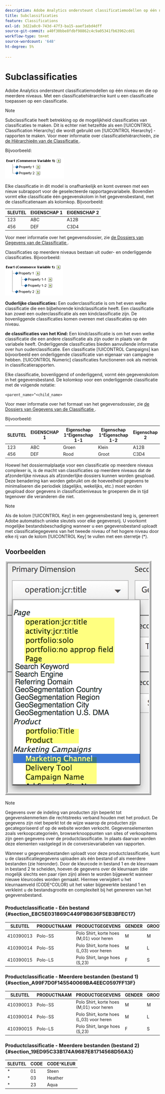 ```yaml
---
description: Adobe Analytics ondersteunt classificatiemodellen op één niveau en die op meerdere niveaus. Met een classificatiehiërarchie kunt u een classificatie toepassen op een classificatie.
title: Subclassificaties
feature: Classifications
exl-id: 3d22a8c0-743d-47f3-ba15-aaef1ebd4dff
source-git-commit: a40f30bbe8fdbf98862c4c9a05341fb63962cdd1
workflow-type: tm+mt
source-wordcount: '648'
ht-degree: 5%

---
```


# Subclassificaties

Adobe Analytics ondersteunt classificatiemodellen op één niveau en die op meerdere niveaus. Met een classificatiehiërarchie kunt u een classificatie toepassen op een classificatie.

>[!NOTE]
>
>Subclassificatie heeft betrekking op de mogelijkheid classificaties van classificaties te maken. Dit is echter niet hetzelfde als een [!UICONTROL Classification Hierarchy] die wordt gebruikt om [!UICONTROL Hierarchy] -rapporten te maken. Voor meer informatie over classificatiehiërarchieën, zie [ de Hiërarchieën van de Classificatie ](/help/admin/admin/c-manage-report-suites/c-edit-report-suites/conversion-var-admin/classification-hierarchies.md).

Bijvoorbeeld:

![](../assets/single-level-popup-C.png)

Elke classificatie in dit model is onafhankelijk en komt overeen met een nieuw subrapport voor de geselecteerde rapportagevariabele. Bovendien vormt elke classificatie één gegevenskolom in het gegevensbestand, met de classificatienaam als kolomkop. Bijvoorbeeld:

| SLEUTEL | EIGENSCHAP 1 | EIGENSCHAP 2 |
|---|---|---|
| 123 | ABC | A12B |
| 456 | DEF | C3D4 |

Voor meer informatie over het gegevensdossier, zie [ de Dossiers van Gegevens van de Classificatie ](/help/components/classifications/importer/c-saint-data-files.md).

Classificaties op meerdere niveaus bestaan uit ouder- en onderliggende classificaties. Bijvoorbeeld:

![](../assets/Multi-Level-Class-popup.png)

**Ouderlijke classificaties:** Een ouderclassificatie is om het even welke classificatie die een bijbehorende kindclassificatie heeft. Een classificatie kan zowel een ouderclassificatie als een kindclassificatie zijn. De bovenliggende classificaties komen overeen met classificaties op één niveau.

**de classificaties van het Kind:** Een kindclassificatie is om het even welke classificatie die een andere classificatie als zijn ouder in plaats van de variabele heeft. Onderliggende classificaties bieden aanvullende informatie over hun ouderclassificatie. Een classificatie [!UICONTROL Campaigns] kan bijvoorbeeld een onderliggende classificatie van eigenaar van campagne hebben. [!UICONTROL Numeric] classificaties functioneren ook als metriek in classificatierapporten.

Elke classificatie, bovenliggend of onderliggend, vormt één gegevenskolom in het gegevensbestand. De kolomkop voor een onderliggende classificatie met de volgende notatie:

`<parent_name>^<child_name>`

Voor meer informatie over het formaat van het gegevensdossier, zie [ de Dossiers van Gegevens van de Classificatie ](/help/components/classifications/importer/c-saint-data-files.md).

Bijvoorbeeld:

| SLEUTEL | EIGENSCHAP 1 | Eigenschap 1^Eigenschap 1-1 | Eigenschap 1^Eigenschap 1-2 | Eigenschap 2 |
|---|---|---|---|---|
| 123 | ABC | Groen | Klein | A12B |
| 456 | DEF | Rood | Groot | C3D4 |

Hoewel het dossiermalplaatje voor een classificatie op meerdere niveaus complexer is, is de macht van classificaties op meerdere niveaus dat de afzonderlijke niveaus als afzonderlijke dossiers kunnen worden geupload. Deze benadering kan worden gebruikt om de hoeveelheid gegevens te minimaliseren die periodiek (dagelijks, wekelijks, etc.) moet worden geupload door gegevens in classificatieniveaus te groeperen die in tijd tegenover die veranderen die niet.

>[!NOTE]
>
>Als de kolom [!UICONTROL Key] in een gegevensbestand leeg is, genereert Adobe automatisch unieke sleutels voor elke gegevensrij. U voorkomt mogelijke bestandsbeschadiging wanneer u een gegevensbestand uploadt met classificatiegegevens van het tweede niveau of het hogere niveau door elke rij van de kolom [!UICONTROL Key] te vullen met een sterretje (*).

## Voorbeelden

![](/help/admin/admin/c-manage-report-suites/c-edit-report-suites/realtime/assets/classifications.png)

>[!NOTE]
>
>Gegevens over de indeling van producten zijn beperkt tot gegevenskenmerken die rechtstreeks verband houden met het product. De gegevens zijn niet beperkt tot de wijze waarop de producten zijn gecategoriseerd of op de website worden verkocht. Gegevenselementen zoals verkoopcategorieën, browserknooppunten van sites of verkoopitems zijn geen gegevens over de productclassificatie. In plaats daarvan worden deze elementen vastgelegd in de conversievariabelen van rapporten.

Wanneer u gegevensbestanden uploadt voor deze productclassificatie, kunt u de classificatiegegevens uploaden als één bestand of als meerdere bestanden (zie hieronder). Door de kleurcode in bestand 1 en de kleurnaam in bestand 2 te scheiden, hoeven de gegevens over de kleurnaam (die mogelijk slechts een paar rijen zijn) alleen te worden bijgewerkt wanneer nieuwe kleurcodes worden gemaakt. Hiermee verwijdert u het kleurnaamveld (CODE^COLOR) uit het vaker bijgewerkte bestand 1 en verkleint u de bestandsgrootte en complexiteit bij het genereren van het gegevensbestand.

### Productclassificatie - Eén bestand {#section_E8C5E031869C449F9B636F5EB3BFEC17}

| SLEUTEL | PRODUCTNAAM | PRODUCTGEGEVENS | GENDER | GROOTTE | CODE | CODE^KLEUR |
|---|---|---|---|---|---|---|
| 410390013 | Polo-SS | Polo Shirt, korte hoes (M,01) voor heren | M | M | 01 | Steen |
| 410390014 | Polo-SS | Polo Shirt, korte hoes (L,03) voor heren | M | L | 03 | Heather |
| 410390015 | Polo-LS | Polo Shirt, lange hoes (S,23) | F | S | 23 | Aqua |

### Productclassificatie - Meerdere bestanden (bestand 1) {#section_A99F7D0F145540069BA4EEC0597FF13F}

| SLEUTEL | PRODUCTNAAM | PRODUCTGEGEVENS | GENDER | GROOTTE | CODE |
|---|---|---|---|---|---|
| 410390013 | Polo-SS | Polo Shirt, korte hoes (M,01) voor heren | M | M | 01 |
| 410390014 | Polo-SS | Polo Shirt, korte hoes (L,03) voor heren | M | L | 03 |
| 410390015 | Polo-LS | Polo Shirt, lange hoes (S,23) | F | S | 23 |

### Productclassificatie - Meerdere bestanden (bestand 2) {#section_19ED95C33B174A9687E81714568D56A3}

| SLEUTEL | CODE | CODE^KLEUR |
|---|---|---|
| &#42; | 01 | Steen |
| &#42; | 03 | Heather |
| &#42; | 23 | Aqua |
